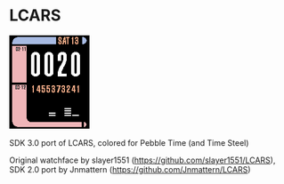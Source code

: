 LCARS
=====

![Screenshot](LCARS.png)

SDK 3.0 port of LCARS, colored for Pebble Time (and Time Steel)

Original watchface by slayer1551 (https://github.com/slayer1551/LCARS), SDK 2.0 port by Jnmattern (https://github.com/Jnmattern/LCARS)

